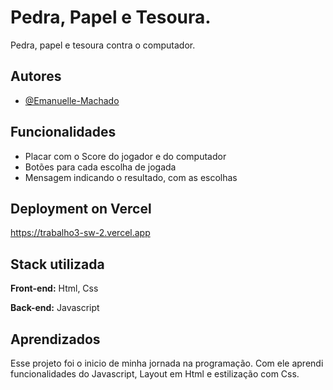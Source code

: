 
# Pedra, Papel e Tesoura.

Pedra, papel e tesoura contra o computador.


## Autores

- [@Emanuelle-Machado](https://www.github.com/Emanuelle-Machado)


## Funcionalidades

- Placar com o Score do jogador e do computador
- Botões para cada escolha de jogada
- Mensagem indicando o resultado, com as escolhas


## Deployment on Vercel

https://trabalho3-sw-2.vercel.app




## Stack utilizada

**Front-end:** Html, Css

**Back-end:** Javascript


## Aprendizados

Esse projeto foi o inicio de minha jornada na programação. Com ele aprendi funcionalidades do Javascript, Layout em Html e estilização com Css.

